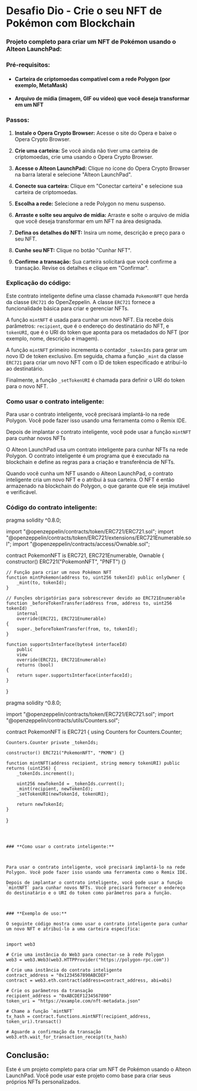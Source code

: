 # Desafio Dio - **Crie o seu NFT de Pokémon com Blockchain**



### **Projeto completo para criar um NFT de Pokémon usando o Alteon LaunchPad:**



### **Pré-requisitos:**



- #### Carteira de criptomoedas compatível com a rede Polygon (por exemplo, MetaMask)

  

- #### Arquivo de mídia (imagem, GIF ou vídeo) que você deseja transformar em um NFT

  

### **Passos:**

1. **Instale o Opera Crypto Browser:** Acesse o site do Opera e baixe o Opera Crypto Browser.

   

2. **Crie uma carteira:** Se você ainda não tiver uma carteira de criptomoedas, crie uma usando o Opera Crypto Browser.

   

3. **Acesse o Alteon LaunchPad:** Clique no ícone do Opera Crypto Browser na barra lateral e selecione "Alteon LaunchPad".

   

4. **Conecte sua carteira:** Clique em "Conectar carteira" e selecione sua carteira de criptomoedas.

   

5. **Escolha a rede:** Selecione a rede Polygon no menu suspenso.

   

6. **Arraste e solte seu arquivo de mídia:** Arraste e solte o arquivo de mídia que você deseja transformar em um NFT na área designada.

   

7. **Defina os detalhes do NFT:** Insira um nome, descrição e preço para o seu NFT.

   

8. **Cunhe seu NFT:** Clique no botão "Cunhar NFT".

   

9. **Confirme a transação:** Sua carteira solicitará que você confirme a transação. Revise os detalhes e clique em "Confirmar".



### **Explicação do código:**

Este contrato inteligente define uma classe chamada `PokemonNFT` que herda da classe `ERC721` do OpenZeppelin. A classe `ERC721` fornece a funcionalidade básica para criar e gerenciar NFTs.

A função `mintNFT` é usada para cunhar um novo NFT. Ela recebe dois parâmetros: `recipient`, que é o endereço do destinatário do NFT, e `tokenURI`, que é o URI do token que aponta para os metadados do NFT (por exemplo, nome, descrição e imagem).

A função `mintNFT` primeiro incrementa o contador `_tokenIds` para gerar um novo ID de token exclusivo. Em seguida, chama a função `_mint` da classe `ERC721` para criar um novo NFT com o ID de token especificado e atribuí-lo ao destinatário.

Finalmente, a função `_setTokenURI` é chamada para definir o URI do token para o novo NFT.



### **Como usar o contrato inteligente:**



Para usar o contrato inteligente, você precisará implantá-lo na rede Polygon. Você pode fazer isso usando uma ferramenta como o Remix IDE.

Depois de implantar o contrato inteligente, você pode usar a função `mintNFT` para cunhar novos NFTs



O Alteon LaunchPad usa um contrato inteligente para cunhar NFTs na rede Polygon. O contrato inteligente é um programa que é executado na blockchain e define as regras para a criação e transferência de NFTs.

Quando você cunha um NFT usando o Alteon LaunchPad, o contrato inteligente cria um novo NFT e o atribui à sua carteira. O NFT é então armazenado na blockchain do Polygon, o que garante que ele seja imutável e verificável.



### **Código do contrato inteligente:**

pragma solidity ^0.8.0;

import "@openzeppelin/contracts/token/ERC721/ERC721.sol";
import "@openzeppelin/contracts/token/ERC721/extensions/ERC721Enumerable.sol";
import "@openzeppelin/contracts/access/Ownable.sol";

contract PokemonNFT is ERC721, ERC721Enumerable, Ownable {
    constructor() ERC721("PokemonNFT", "PNFT") {}

    // Função para criar um novo Pokémon NFT
    function mintPokemon(address to, uint256 tokenId) public onlyOwner {
        _mint(to, tokenId);
    }

    // Funções obrigatórias para sobrescrever devido ao ERC721Enumerable
    function _beforeTokenTransfer(address from, address to, uint256 tokenId)
        internal
        override(ERC721, ERC721Enumerable)
    {
        super._beforeTokenTransfer(from, to, tokenId);
    }

    function supportsInterface(bytes4 interfaceId)
        public
        view
        override(ERC721, ERC721Enumerable)
        returns (bool)
    {
        return super.supportsInterface(interfaceId);
    }
}   


pragma solidity ^0.8.0;

import "@openzeppelin/contracts/token/ERC721/ERC721.sol";
import "@openzeppelin/contracts/utils/Counters.sol";

contract PokemonNFT is ERC721 {
    using Counters for Counters.Counter;

    Counters.Counter private _tokenIds;

    constructor() ERC721("PokemonNFT", "PKMN") {}

    function mintNFT(address recipient, string memory tokenURI) public returns (uint256) {
        _tokenIds.increment();

        uint256 newTokenId = _tokenIds.current();
        _mint(recipient, newTokenId);
        _setTokenURI(newTokenId, tokenURI);

        return newTokenId;
    }
}
```



### **Como usar o contrato inteligente:**



Para usar o contrato inteligente, você precisará implantá-lo na rede Polygon. Você pode fazer isso usando uma ferramenta como o Remix IDE.

Depois de implantar o contrato inteligente, você pode usar a função `mintNFT` para cunhar novos NFTs. Você precisará fornecer o endereço do destinatário e o URI do token como parâmetros para a função.



### **Exemplo de uso:**

O seguinte código mostra como usar o contrato inteligente para cunhar um novo NFT e atribuí-lo a uma carteira específica:


import web3

# Crie uma instância do Web3 para conectar-se à rede Polygon
web3 = web3.Web3(web3.HTTPProvider("https://polygon-rpc.com"))

# Crie uma instância do contrato inteligente
contract_address = "0x1234567890ABCDEF"
contract = web3.eth.contract(address=contract_address, abi=abi)

# Crie os parâmetros da transação
recipient_address = "0xABCDEF1234567890"
token_uri = "https://example.com/nft-metadata.json"

# Chame a função `mintNFT`
tx_hash = contract.functions.mintNFT(recipient_address, token_uri).transact()

# Aguarde a confirmação da transação
web3.eth.wait_for_transaction_receipt(tx_hash)
```



## **Conclusão:**



Este é um projeto completo para criar um NFT de Pokémon usando o Alteon LaunchPad. Você pode usar este projeto como base para criar seus próprios NFTs personalizados.
